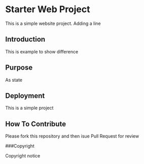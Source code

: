 # Starter Web Project

This is a simple website project. Adding a line
## Introduction

This is example to show difference
## Purpose

As state
## Deployment

This is a simple project
## How To Contribute

Please fork this repository and then isue Pull Request for review

###Copyright

Copyright notice